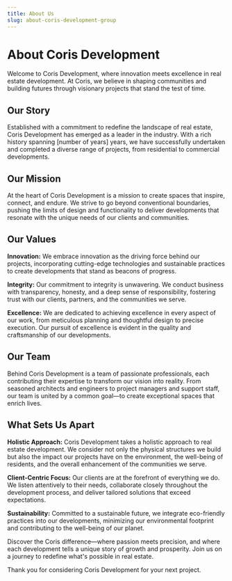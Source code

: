 ```yaml
---
title: About Us
slug: about-coris-development-group
---
```

 # **About Coris Development**

Welcome to Coris Development, where innovation meets excellence in real estate development. At Coris, we believe in shaping communities and building futures through visionary projects that stand the test of time.

## **Our Story**

Established with a commitment to redefine the landscape of real estate, Coris Development has emerged as a leader in the industry. With a rich history spanning [number of years] years, we have successfully undertaken and completed a diverse range of projects, from residential to commercial developments.

## **Our Mission**

At the heart of Coris Development is a mission to create spaces that inspire, connect, and endure. We strive to go beyond conventional boundaries, pushing the limits of design and functionality to deliver developments that resonate with the unique needs of our clients and communities.

## **Our Values**

**Innovation:** We embrace innovation as the driving force behind our projects, incorporating cutting-edge technologies and sustainable practices to create developments that stand as beacons of progress.

**Integrity:** Our commitment to integrity is unwavering. We conduct business with transparency, honesty, and a deep sense of responsibility, fostering trust with our clients, partners, and the communities we serve.

**Excellence:** We are dedicated to achieving excellence in every aspect of our work, from meticulous planning and thoughtful design to precise execution. Our pursuit of excellence is evident in the quality and craftsmanship of our developments.

## **Our Team**

Behind Coris Development is a team of passionate professionals, each contributing their expertise to transform our vision into reality. From seasoned architects and engineers to project managers and support staff, our team is united by a common goal—to create exceptional spaces that enrich lives.

## **What Sets Us Apart**

**Holistic Approach:** Coris Development takes a holistic approach to real estate development. We consider not only the physical structures we build but also the impact our projects have on the environment, the well-being of residents, and the overall enhancement of the communities we serve.

**Client-Centric Focus:** Our clients are at the forefront of everything we do. We listen attentively to their needs, collaborate closely throughout the development process, and deliver tailored solutions that exceed expectations.

**Sustainability:** Committed to a sustainable future, we integrate eco-friendly practices into our developments, minimizing our environmental footprint and contributing to the well-being of our planet.

Discover the Coris difference—where passion meets precision, and where each development tells a unique story of growth and prosperity. Join us on a journey to redefine what's possible in real estate.

Thank you for considering Coris Development for your next project.